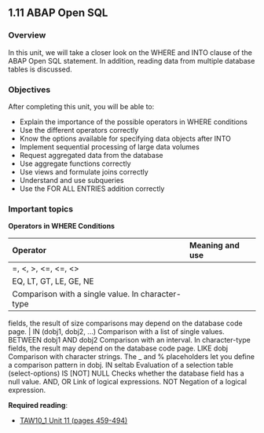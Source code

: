 ## 1.11 ABAP Open SQL

### Overview

In this unit, we will take a closer look on the WHERE and INTO clause of the ABAP Open SQL statement. In addition, reading data from multiple database tables is discussed.

### Objectives

After completing this unit, you will be able to:

- Explain the importance of the possible operators in WHERE conditions
- Use the different operators correctly
- Know the options available for specifying data objects after INTO
- Implement sequential processing of large data volumes
- Request aggregated data from the database
- Use aggregate functions correctly
- Use views and formulate joins correctly
- Understand and use subqueries
- Use the FOR ALL ENTRIES addition correctly

### Important topics

**Operators in WHERE Conditions**

| Operator | Meaning and use |
| :------------ | :------------ |
|=, <, >, <=, <=, <>
EQ, LT, GT, LE, GE, NE |
| Comparison with a single value. In character-type
fields, the result of size comparisons may depend on
the database code page. |
IN (dobj1, dobj2, ...) Comparison with a list of single values.
BETWEEN dobj1 AND
dobj2
Comparison with an interval. In character-type
fields, the result may depend on the database code
page.
LIKE dobj Comparison with character strings. The _ and %
placeholders let you define a comparison pattern in
dobj.
IN seltab Evaluation of a selection table (select-options)
IS [NOT] NULL Checks whether the database field has a null value.
AND, OR Link of logical expressions.
NOT Negation of a logical expression.

**Required reading**:
- [TAW10_1 Unit 11 (pages 459-494)](https://msggroup.sharepoint.com/:b:/r/sites/msteams_f974e3/Freigegebene%20Dokumente/General/SAP%20Summer%20School%202023/Training%20materials/TAW/TAW10_1_EN_Col92_FV_Part_NSC.pdf?csf=1&web=1&e=qJJmzd)
